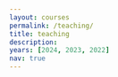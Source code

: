 ```yaml
---
layout: courses
permalink: /teaching/
title: teaching
description: 
years: [2024, 2023, 2022]
nav: true
---
```

